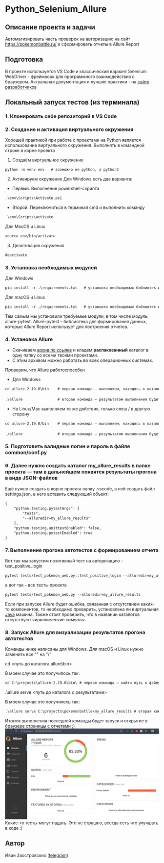 # Python_Selenium_Allure

## Описание проекта и задачи
Автоматизировать часть проверок на авторизацию на сайт https://pokemonbattle.ru/ и сформировать отчеты в Allure Report

## Подготовка
В проекте используется VS Code и классический вариант Selenium WebDriver - фреймворк для программного взаимодействия с браузером. Актуальная документация и лучшие практики - на [сайте разработчиков](https://www.selenium.dev/documentation/webdriver/)

## Локальный запуск тестов (из терминала)

### 1. Клонировать себе репозиторий в VS Code

### 2. Создание и активация виртуального окружения
Хорошей практикой при работе с проектами на Python является использование виртуального окружения. 
Выполнять в командной строке в корне проекта
1. Создаём виртуальное окружение
``` markdown
python -m venv env   # возможно не python, а python3
```
2. Активируем окружение
Для Windows есть два варианта:
* Первый. Выполнение powershell-скрипта
``` markdown
.\env\Scripts\Activate.ps1
```
* Второй. Переключиться в терминал cmd и выполнить команду
``` markdown
.\env\Scripts\activate
```
Для MacOS и Linux
``` markdown
source env/bin/activate
```
3. Деактивация окружения
``` markdown
deactivate
```

### 3. Установка необходимых модулей
Для Windows
``` markdown
pip install -r .\requirements.txt   # установка необходимых библиотек из файла
```
Для macOS и Linux
``` markdown
pip install -r ./requirements.txt   # установка необходимых библиотек из файла
```
Тем самым мы установили требуемые модули, в том числе модуль allure-pytest. Allure-pytest – библиотека для формирования данных, которые Allure Report использует для построения отчетов.

### 4. Установка Allure
* Скачиваем [архив по ссылке](https://repo.maven.apache.org/maven2/io/qameta/allure/allure-commandline/2.19.0/allure-commandline-2.19.0.zip) и кладем **распакованный** каталог в одну папку со всеми твоими проектами.
* С этим архивом можно работать во всех операционных системах.

Проверим, что Allure работоспособен
* Для Windows
``` markdown
cd allure-2.19.0\bin    # первая команда — выполняем, находясь в каталоге, в котором есть распакованный архив с allure report

.\allure                # вторая команда — результатом выполнения будет вывод справочной информации об аргументах запуска allure report
```
* На Linux/Mac выполняем те же действия, только слеш / в другую сторону
``` markdown
cd allure-2.19.0/bin    # первая команда — выполняем, находясь в каталоге, в котором есть распакованный архив с allure report

./allure                # вторая команда — результатом выполнения будет вывод справочной информации об аргументах запуска allure report
```
### 5. Подготовить валидные логин и пароль в файле ​​​​common/conf.py​​​​
### 6. Далее нужно создать каталог ​​​​my_allure_results​​​​ в папке проекта — там в дальнейшем появятся результаты прогона в виде JSON-файлов

Ещё нужно создать в корне проекта папку .vscode, в ней создать файл settings.json, в него вставить следующий объект:
```
{
    "python.testing.pytestArgs": [
        "tests",
        "--alluredir=my_allure_results"
    ],
    "python.testing.unittestEnabled": false,
    "python.testing.pytestEnabled": true
}
```

### 7. Выполнение прогона автотестов с формированием отчета
Вот так мы запустим позитивный тест на авторизацию - test_positive_login
``` markdown
pytest tests/test_pokemon_web.py::test_positive_login --alluredir=my_allure_results 
```
а вот так - все тесты проекта
``` markdown
pytest tests/test_pokemon_web.py --alluredir=my_allure_results
```
Если при запуске Allure будет ошибка, связанная с отсутствием каких-то компонентов, то необходимо проверить, установлена ли виртуальная [Java](https://www.java.com/ru/download/manual.jsp) машина. Также стоит проверить, что в названии каталогов отсутствуют кириллические символы.

### 8. Запуск Allure для визуализации результатов прогона автотестов
Команды ниже написаны для Windows. Для macOS и Linux нужно заменить все "\" на "/"

cd <путь до каталога allure\bin>

В моем случае это получилось так:
``` markdown
cd С:\projects\allure-2.19.0\bin\ # первая команда — найти путь к файлу
```
.\allure serve <путь до каталога с результатами>

В моем случае это получилось так:
``` markdown
.\allure serve С:\projects\pokemonbatlle\my_allure_results # вторая команда
```
Итогом выполнения последней команды будет запуск и открытие в браузере страницы с отчетами ;)
![image](https://raw.githubusercontent.com/zaoivan/Python_Selenium_Allure/refs/heads/main/static/allure_report.png)
Какие-то тесты могут падать. Это не страшно, всегда есть что улучшать в коде :)

## Автор
Иван Заостровских ([telegram](https://t.me/franklstone))
